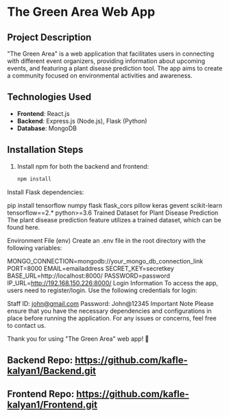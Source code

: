 # The Green Area Web App

## Project Description

"The Green Area" is a web application that facilitates users in connecting with different event organizers, providing information about upcoming events, and featuring a plant disease prediction tool. The app aims to create a community focused on environmental activities and awareness.

## Technologies Used

- **Frontend**: React.js
- **Backend**: Express.js (Node.js), Flask (Python)
- **Database**: MongoDB

## Installation Steps

1. Install npm for both the backend and frontend:
   ```bash
   npm install
Install Flask dependencies:

pip install tensorflow numpy flask flask_cors pillow keras gevent scikit-learn tensorflow==2.* python>=3.6
Trained Dataset for Plant Disease Prediction
The plant disease prediction feature utilizes a trained dataset, which can be found here.

Environment File (env)
Create an .env file in the root directory with the following variables:

MONGO_CONNECTION=mongodb://your_mongo_db_connection_link
PORT=8000
EMAIL=emailaddress
SECRET_KEY=secretkey
BASE_URL=http://localhost:8000/
PASSWORD=password
IP_URL=http://192.168.150.226:8000/
Login Information
To access the app, users need to register/login. Use the following credentials for login:

Staff ID: john@gmail.com
Password: John@12345
Important Note
Please ensure that you have the necessary dependencies and configurations in place before running the application. For any issues or concerns, feel free to contact us.

Thank you for using "The Green Area" web app! 🌿

## Backend Repo: https://github.com/kafle-kalyan1/Backend.git
## Frontend Repo: https://github.com/kafle-kalyan1/Frontend.git
